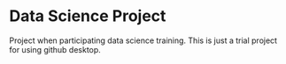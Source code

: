 # Data Science Project
Project when participating data science training.
This is just a trial project for using github desktop.